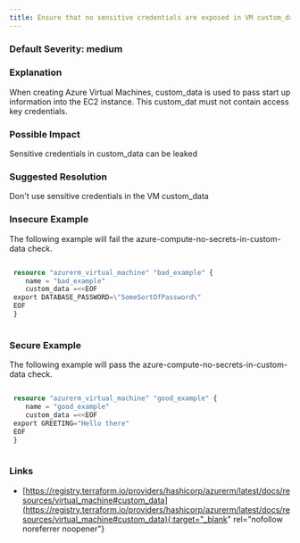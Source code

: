 ```yaml
---
title: Ensure that no sensitive credentials are exposed in VM custom_data
---
```


### Default Severity: <span class="severity medium">medium</span>

### Explanation

When creating Azure Virtual Machines, custom_data is used to pass start up information into the EC2 instance. This custom_dat must not contain access key credentials.

### Possible Impact
Sensitive credentials in custom_data can be leaked

### Suggested Resolution
Don't use sensitive credentials in the VM custom_data


### Insecure Example

The following example will fail the azure-compute-no-secrets-in-custom-data check.
```terraform

 resource "azurerm_virtual_machine" "bad_example" {
 	name = "bad_example"
 	custom_data =<<EOF
 export DATABASE_PASSWORD=\"SomeSortOfPassword\"
 EOF
 }
 
```



### Secure Example

The following example will pass the azure-compute-no-secrets-in-custom-data check.
```terraform

 resource "azurerm_virtual_machine" "good_example" {
 	name = "good_example"
 	custom_data =<<EOF
 export GREETING="Hello there"
 EOF
 }
 
```



### Links


- [https://registry.terraform.io/providers/hashicorp/azurerm/latest/docs/resources/virtual_machine#custom_data](https://registry.terraform.io/providers/hashicorp/azurerm/latest/docs/resources/virtual_machine#custom_data){:target="_blank" rel="nofollow noreferrer noopener"}



